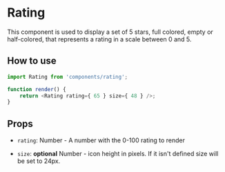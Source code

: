 # Rating

This component is used to display a set of 5 stars, full colored, empty or half-colored,
that represents a rating in a scale between 0 and 5.

## How to use

```js
import Rating from 'components/rating';

function render() {
	return <Rating rating={ 65 } size={ 48 } />;
}
```

## Props

- `rating`: Number - A number with the 0-100 rating to render

- `size`: **optional** Number - icon height in pixels. If it isn't
  defined size will be set to 24px.
